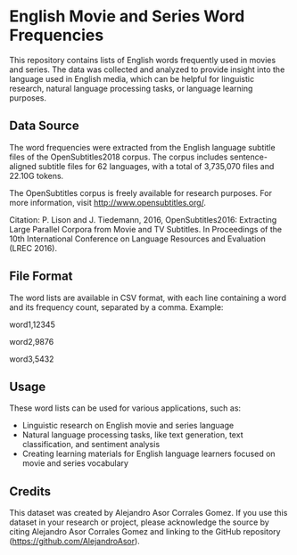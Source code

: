 # English Movie and Series Word Frequencies

This repository contains lists of English words frequently used in movies and series. The data was collected and analyzed to provide insight into the language used in English media, which can be helpful for linguistic research, natural language processing tasks, or language learning purposes.

## Data Source

The word frequencies were extracted from the English language subtitle files of the OpenSubtitles2018 corpus. The corpus includes sentence-aligned subtitle files for 62 languages, with a total of 3,735,070 files and 22.10G tokens.

The OpenSubtitles corpus is freely available for research purposes. For more information, visit http://www.opensubtitles.org/.

Citation: P. Lison and J. Tiedemann, 2016, OpenSubtitles2016: Extracting Large Parallel Corpora from Movie and TV Subtitles. In Proceedings of the 10th International Conference on Language Resources and Evaluation (LREC 2016).

## File Format

The word lists are available in CSV format, with each line containing a word and its frequency count, separated by a comma. Example:

word1,12345

word2,9876

word3,5432

## Usage

These word lists can be used for various applications, such as:

- Linguistic research on English movie and series language
- Natural language processing tasks, like text generation, text classification, and sentiment analysis
- Creating learning materials for English language learners focused on movie and series vocabulary

## Credits

This dataset was created by Alejandro Asor Corrales Gomez. If you use this dataset in your research or project, please acknowledge the source by citing Alejandro Asor Corrales Gomez and linking to the GitHub repository (https://github.com/AlejandroAsor).

